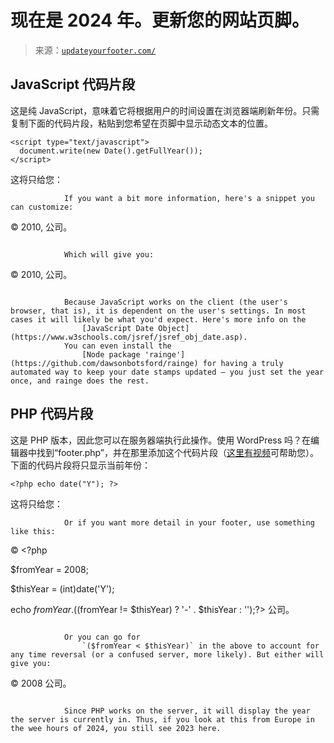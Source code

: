 <!--yml

分类：未分类

日期：2024 年 5 月 27 日 14:26:22

-->

# 现在是 2024 年。更新您的网站页脚。

> 来源：[`updateyourfooter.com/`](https://updateyourfooter.com/)

## JavaScript 代码片段

这是纯 JavaScript，意味着它将根据用户的时间设置在浏览器端刷新年份。只需复制下面的代码片段，粘贴到您希望在页脚中显示动态文本的位置。

```
<script type="text/javascript">
  document.write(new Date().getFullYear());
</script>
```

这将只给您：

```
            If you want a bit more information, here's a snippet you can customize:

```

&copy; 2010<script>new Date().getFullYear()>2010&&document.write("-"+new Date().getFullYear());</script>, 公司。

```

            Which will give you:

```

© 2010, 公司。

```

            Because JavaScript works on the client (the user's browser, that is), it is dependent on the user's settings. In most cases it will likely be what you'd expect. Here's more info on the
                [JavaScript Date Object](https://www.w3schools.com/jsref/jsref_obj_date.asp).
            You can even install the
                [Node package 'rainge'](https://github.com/dawsonbotsford/rainge) for having a truly automated way to keep your date stamps updated – you just set the year once, and rainge does the rest.

```

## PHP 代码片段

这是 PHP 版本，因此您可以在服务器端执行此操作。使用 WordPress 吗？在编辑器中找到“footer.php”，并在那里添加这个代码片段（[这里有视频](https://www.youtube.com/results?search_query=edit+wordpress+footer)可帮助您）。下面的代码片段将只显示当前年份：

```
<?php echo date("Y"); ?>
```

这将只给您：

```
            Or if you want more detail in your footer, use something like this:

```

&copy; <?php

$fromYear = 2008;

$thisYear = (int)date('Y');

echo $fromYear . (($fromYear != $thisYear) ? '-' . $thisYear : '');?> 公司。

```

            Or you can go for
                `($fromYear < $thisYear)` in the above to account for any time reversal (or a confused server, more likely). But either will give you:

```

© 2008 公司。

```

            Since PHP works on the server, it will display the year the server is currently in. Thus, if you look at this from Europe in the wee hours of 2024, you still see 2023 here.

```

